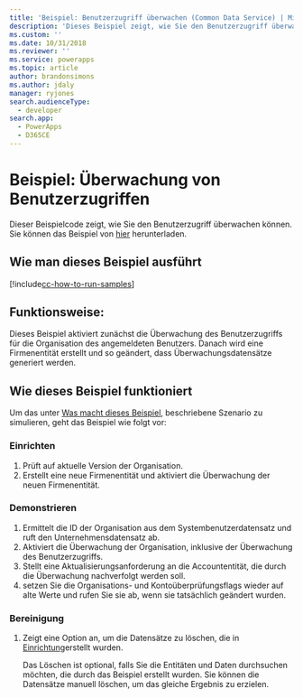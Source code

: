 ```yaml
---
title: 'Beispiel: Benutzerzugriff überwachen (Common Data Service) | Microsoft Docs'
description: 'Dieses Beispiel zeigt, wie Sie den Benutzerzugriff überwachen können.'
ms.custom: ''
ms.date: 10/31/2018
ms.reviewer: ''
ms.service: powerapps
ms.topic: article
author: brandonsimons
ms.author: jdaly
manager: ryjones
search.audienceType:
  - developer
search.app:
  - PowerApps
  - D365CE
---
```

# <a name="sample-audit-user-access"></a>Beispiel: Überwachung von Benutzerzugriffen

<!-- https://docs.microsoft.com/dynamics365/customer-engagement/developer/sample-audit-user-access -->

Dieser Beispielcode zeigt, wie Sie den Benutzerzugriff überwachen können. Sie können das Beispiel von [hier](https://github.com/Microsoft/PowerApps-Samples/tree/master/cds/orgsvc/C%23/AuditUserAccess) herunterladen.

## <a name="how-to-run-this-sample"></a>Wie man dieses Beispiel ausführt

[!include[cc-how-to-run-samples](../../includes/cc-how-to-run-samples.md)]

## <a name="what-this-sample-does"></a>Funktionsweise:

Dieses Beispiel aktiviert zunächst die Überwachung des Benutzerzugriffs für die Organisation des angemeldeten Benutzers. Danach wird eine Firmenentität erstellt und so geändert, dass Überwachungsdatensätze generiert werden.

## <a name="how-this-sample-works"></a>Wie dieses Beispiel funktioniert

Um das unter [Was macht dieses Beispiel](#what-this-sample-does), beschriebene Szenario zu simulieren, geht das Beispiel wie folgt vor:

### <a name="setup"></a>Einrichten

1. Prüft auf aktuelle Version der Organisation.
1. Erstellt eine neue Firmenentität und aktiviert die Überwachung der neuen Firmenentität.

### <a name="demonstrate"></a>Demonstrieren

1. Ermittelt die ID der Organisation aus dem Systembenutzerdatensatz und ruft den Unternehmensdatensatz ab.
2. Aktiviert die Überwachung der Organisation, inklusive der Überwachung des Benutzerzugriffs.
3. Stellt eine Aktualisierungsanforderung an die Accountentität, die durch die Überwachung nachverfolgt werden soll.
4. setzen Sie die Organisations- und Kontoüberprüfungsflags wieder auf alte Werte und rufen Sie sie ab, wenn sie tatsächlich geändert wurden.

### <a name="clean-up"></a>Bereinigung

1. Zeigt eine Option an, um die Datensätze zu löschen, die in [Einrichtung](#setup)erstellt wurden. 

    Das Löschen ist optional, falls Sie die Entitäten und Daten durchsuchen möchten, die durch das Beispiel erstellt wurden. Sie können die Datensätze manuell löschen, um das gleiche Ergebnis zu erzielen.
